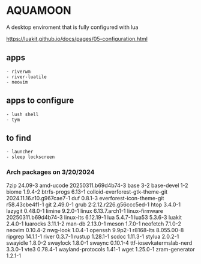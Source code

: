 # AQUAMOON
A desktop enviroment that is fully configured with lua

https://luakit.github.io/docs/pages/05-configuration.html

## apps
    - riverwm
    - river-luatile
    - neovim

## apps to configure
    - lush shell
    - tym

## to find
    - launcher
    - sleep lockscreen

### Arch packages on 3/20/2024
7zip 24.09-3
amd-ucode 20250311.b69d4b74-3
base 3-2
base-devel 1-2
biome 1.9.4-2
btrfs-progs 6.13-1
colloid-everforest-gtk-theme-git 2024.11.16.r10.g967cae7-1
duf 0.8.1-3
everforest-icon-theme-git r58.43cbe4f1-1
git 2.49.0-1
grub 2:2.12.r226.g56ccc5ed-1
htop 3.4.0-1
lazygit 0.48.0-1
limine 9.2.0-1
linux 6.13.7.arch1-1
linux-firmware 20250311.b69d4b74-3
linux-lts 6.12.19-1
lua 5.4.7-1
lua53 5.3.6-3
luakit 2.4.0-1
luarocks 3.11.1-2
man-db 2.13.0-1
meson 1.7.0-1
neofetch 7.1.0-2
neovim 0.10.4-2
nwg-look 1.0.4-1
openssh 9.9p2-1
r8168-lts 8.055.00-8
ripgrep 14.1.1-1
river 0.3.7-1
rustup 1.28.1-1
scdoc 1.11.3-1
stylua 2.0.2-1
swayidle 1.8.0-2
swaylock 1.8.0-1
swaync 0.10.1-4
ttf-iosevkatermslab-nerd 3.3.0-1
vte3 0.78.4-1
wayland-protocols 1.41-1
wget 1.25.0-1
zram-generator 1.2.1-1
